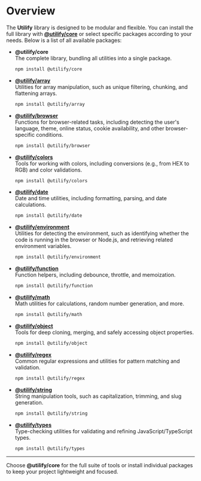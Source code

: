# Overview  

The **Utilify** library is designed to be modular and flexible. You can install the full library with **[@utilify/core](./docs/core/)** or select specific packages according to your needs. Below is a list of all available packages:

- **@utilify/core**  
  The complete library, bundling all utilities into a single package.  
  ```bash
  npm install @utilify/core
  ```  

- **[@utilify/array](../docs/array/)**  
  Utilities for array manipulation, such as unique filtering, chunking, and flattening arrays.  
  ```bash
  npm install @utilify/array
  ```  

- **[@utilify/browser](../docs/browser/)**  
  Functions for browser-related tasks, including detecting the user's language, theme, online status, cookie availability, and other browser-specific conditions.
  ```bash
  npm install @utilify/browser
  ```  

- **[@utilify/colors](../docs/colors/)**  
  Tools for working with colors, including conversions (e.g., from HEX to RGB) and color validations.  
  ```bash
  npm install @utilify/colors
  ```  

- **[@utilify/date](../docs/date/)**  
  Date and time utilities, including formatting, parsing, and date calculations.  
  ```bash
  npm install @utilify/date
  ```  

- **[@utilify/environment](../docs/environment/)**  
  Utilities for detecting the environment, such as identifying whether the code is running in the browser or Node.js, and retrieving related environment variables.
  ```bash
  npm install @utilify/environment
  ```  

- **[@utilify/function](../docs/function/)**  
  Function helpers, including debounce, throttle, and memoization.  
  ```bash
  npm install @utilify/function
  ```  

- **[@utilify/math](../docs/math/)**  
  Math utilities for calculations, random number generation, and more.  
  ```bash
  npm install @utilify/math
  ```  

- **[@utilify/object](../docs/object/)**  
  Tools for deep cloning, merging, and safely accessing object properties.  
  ```bash
  npm install @utilify/object
  ```  

- **[@utilify/regex](../docs/regex/)**  
  Common regular expressions and utilities for pattern matching and validation.  
  ```bash
  npm install @utilify/regex
  ```  

- **[@utilify/string](../docs/string/)**  
  String manipulation tools, such as capitalization, trimming, and slug generation.  
  ```bash
  npm install @utilify/string
  ```  

- **[@utilify/types](../docs/types/)**  
  Type-checking utilities for validating and refining JavaScript/TypeScript types.  
  ```bash
  npm install @utilify/types
  ```  

---

Choose **@utilify/core** for the full suite of tools or install individual packages to keep your project lightweight and focused.